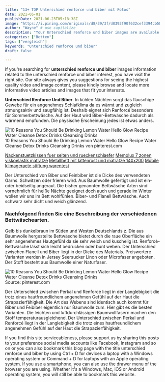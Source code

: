 ```yaml
---
title: "13+ TOP Unterschied renforce und biber mit Fotos"
date: 2021-06-01
publishDate: 2021-06-23T05:18:38Z
image: "https://i.pinimg.com/originals/d8/39/3f/d8393f90f632cef3394cb5857373964c.jpg"
author: "Wayne" # use capitalize
description: "Your Unterschied renforce und biber images are available in this site. Unterschied renforce und biber are a topic that is being searched for and liked by netizens now. You can Download the Unterschied renforce und biber files here. Get all free vectors."
categories: ["Betten"]
tags: ["vergleich"]
keywords: "Unterschied renforce und biber"
draft: false

---
```


If you're searching for **unterschied renforce und biber** images information related to the unterschied renforce und biber interest, you have visit the right  site. Our site always  gives you  suggestions  for seeing  the highest  quality video and image  content, please kindly browse and locate more informative video articles and images that fit your interests.

**Unterschied Renforce Und Biber**. In kühlen Nächten sorgt das flauschige Gewebe für ein angenehmes Schlafklima da es wärmt und zugleich atmungsaktiv und saugfähig ist. Deshalb eignet sich Renforcé besonders für Sommerbettwäsche. Auf der Haut wird Biber-Bettwäsche dadurch als wärmend empfunden. Die physische Erscheinung jedes ist etwas anders.

![10 Reasons You Should Be Drinking Lemon Water Hello Glow Recipe Water Cleanse Detox Drinks Cleansing Drinks](https://i.pinimg.com/originals/d8/39/3f/d8393f90f632cef3394cb5857373964c.jpg "10 Reasons You Should Be Drinking Lemon Water Hello Glow Recipe Water Cleanse Detox Drinks Cleansing Drinks")
10 Reasons You Should Be Drinking Lemon Water Hello Glow Recipe Water Cleanse Detox Drinks Cleansing Drinks von pinterest.com

[Nackenstuetzkissen fuer seiten und rueckenschlaefer](/nackenstuetzkissen-fuer-seiten-und-rueckenschlaefer/)
[Memolux 7 zonen viskoelastik matratze](/memolux-7-zonen-viskoelastik-matratze/)
[Metallbett mit lattenrost und matratze 140x200](/metallbett-mit-lattenrost-und-matratze-140x200/)
[Mobile klimageraete stiftung warentest](/mobile-klimageraete-stiftung-warentest/)

Der Unterschied von Biber und Feinbiber ist die Dicke des verwendeten Garns. Schwitzen oder frieren wird. Aus Baumwolle gefertigt und ist ein- oder beidseitig angeraut. Die bisher genannten Bettwäsche Arten sind vornehmlich für heiße Nächte geeignet doch auch und gerade im Winter wollen wir uns im Bett wohlfühlen. Biber- und Flanell Bettwäsche. Auch schwarz sehr dicht und weich glänzend.

### Nachfolgend finden Sie eine Beschreibung der verschiedenen Bettwäschearten.

Gelb bis dunkelbraun im Süden und Westen Deutschlands z. Die aus Baumwolle hergestellte Bettwäsche bietet durch die raue Oberfläche ein sehr angenehmes Hautgefühl da sie sehr weich und kuschelig ist. Renforcé-Bettwäsche lässt sich leicht bedrucken oder bunt weben. Der Unterschied zwischen Flanell und Biber liegt in der Dicke des Materials. Preiswertere Varianten werden in Jersey Seersucker Linon oder Microfaser angeboten. Der Stoff besteht aus Baumwolle einer Naturfaser.


![10 Reasons You Should Be Drinking Lemon Water Hello Glow Recipe Water Cleanse Detox Drinks Cleansing Drinks](https://i.pinimg.com/originals/d8/39/3f/d8393f90f632cef3394cb5857373964c.jpg "10 Reasons You Should Be Drinking Lemon Water Hello Glow Recipe Water Cleanse Detox Drinks Cleansing Drinks")
Source: pinterest.com

Der Unterschied zwischen Perkal und Renforcé liegt in der Langlebigkeit die trotz eines hautfreundlichem angenehmen Gefühl auf der Haut die Strapazierfähigkeit. Die Art des Webens sind identisch auch kommt für Biber und Feibiber eigentlich nur Baumwolle zum. Hier gibt es die besten Varianten. Die leichten und luftdurchlässigen Baumwollfasern machen den Stoff temperaturausgleichend. Der Unterschied zwischen Perkal und Renforcé liegt in der Langlebigkeit die trotz eines hautfreundlichem angenehmen Gefühl auf der Haut die Strapazierfähigkeit.

If you find this site serviceableness, please support us by sharing this posts to your preference social media accounts like Facebook, Instagram and so on or you can also bookmark this blog page with the title unterschied renforce und biber by using Ctrl + D for devices a laptop with a Windows operating system or Command + D for laptops with an Apple operating system. If you use a smartphone, you can also use the drawer menu of the browser you are using. Whether it's a Windows, Mac, iOS or Android operating system, you will still be able to bookmark this website.
